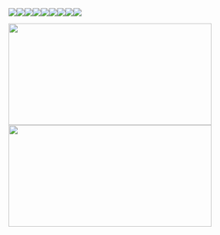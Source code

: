 

<!-- ![ellalingatores's Stats](https://github-readme-stats.vercel.app/api?username=ellalingatores&theme=vue-dark&show_icons=true&hide_border=true&count_private=true) -->
<!-- ![ellalingatores's Streak](https://github-readme-streak-stats.herokuapp.com/?user=ellalingatores&theme=vue-dark&hide_border=true) -->

  <img src="https://img.shields.io/badge/HTML5-E34F26?style=for-the-badge&logo=html5&logoColor=white" /><img src="https://img.shields.io/badge/JavaScript-323330?style=for-the-badge&logo=javascript&logoColor=F7DF1E" /><img src="https://img.shields.io/badge/CSS3-1572B6?style=for-the-badge&logo=css3&logoColor=white" /><img src="https://img.shields.io/badge/react-%2320232a.svg?style=for-the-badge&logo=react&logoColor=%2361DAFB" /><img src="https://img.shields.io/badge/redux-%23593d88.svg?style=for-the-badge&logo=redux&logoColor=white" /><img src="https://img.shields.io/badge/tailwindcss-%2338B2AC.svg?style=for-the-badge&logo=tailwind-css&logoColor=white" /><img src="https://img.shields.io/badge/bootstrap-%23563D7C.svg?style=for-the-badge&logo=bootstrap&logoColor=white" /><img src="https://img.shields.io/badge/jira-%230A0FFF.svg?style=for-the-badge&logo=jira&logoColor=white" /><img src="https://img.shields.io/badge/docker-%230db7ed.svg?style=for-the-badge&logo=docker&logoColor=white" />




   <img align="center" width="400" height="200" src="https://github-readme-stats.vercel.app/api?username=ellalingatores&theme=vue-dark&show_icons=true&hide_border=true&count_private=true">  <img align="center" width="400" height="200" src="https://github-readme-streak-stats.herokuapp.com/?user=ellalingatores&theme=vue-dark&hide_border=true">



